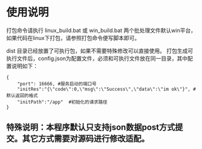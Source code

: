 #  使用说明
打包命令请执行 linux_build.bat 或 win_build.bat 两个批处理文件默认win平台，如果代码在linux下打包，请参照打包命令便写脚本即可。

dist 目录已经放置了可执行包，如果不需要特殊修改可以直接使用。
打包生成可执行文件后，config.json为配置文件，必须和可执行文件放在同一目录，其中配置说明如下：
```
{
    "port": 16666, #服务启动的端口号
    "initRes":"{\"code\":0,\"msg\":\"Success\",\"data\":\"im ok\"}", #默认返回的格式
    "initPath":"/app"  #初始化的请求路径
}
```
## 特殊说明：本程序默认只支持json数据post方式提交。其它方式需要对源码进行修改适配。

